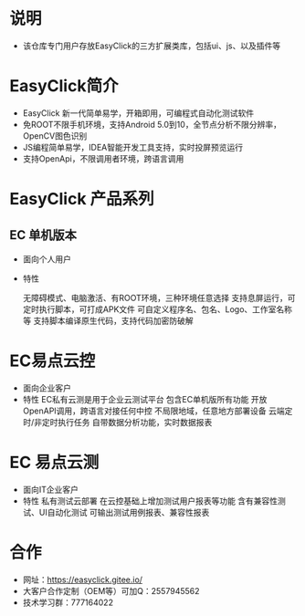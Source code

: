 # 说明
- 该仓库专门用户存放EasyClick的三方扩展类库，包括ui、js、以及插件等


# EasyClick简介

- EasyClick 新一代简单易学，开箱即用，可编程式自动化测试软件 
- 免ROOT不限手机环境，支持Android 5.0到10，全节点分析不限分辨率，OpenCV图色识别 
- JS编程简单易学，IDEA智能开发工具支持，实时投屏预览运行 
- 支持OpenApi，不限调用者环境，跨语言调用

# EasyClick 产品系列

## EC 单机版本

- 面向个人用户
- 特性

    无障碍模式、电脑激活、有ROOT环境，三种环境任意选择 
    支持息屏运行，可定时执行脚本，可打成APK文件 
    可自定义程序名、包名、Logo、工作室名称等 
    支持脚本编译原生代码，支持代码加密防破解 

# EC易点云控 

- 面向企业客户
- 特性
EC私有云测是用于企业云测试平台 
包含EC单机版所有功能 
开放OpenAPI调用，跨语言对接任何中控 
不局限地域，任意地方部署设备 
云端定时/非定时执行任务 
自带数据分析功能，实时数据报表 

# EC 易点云测

- 面向IT企业客户
- 特性
    私有测试云部署
    在云控基础上增加测试用户报表等功能
    含有兼容性测试、UI自动化测试
    可输出测试用例报表、兼容性报表

# 合作
- 网址：https://easyclick.gitee.io/
- 大客户合作定制（OEM等）可加Q：2557945562
- 技术学习群：777164022


